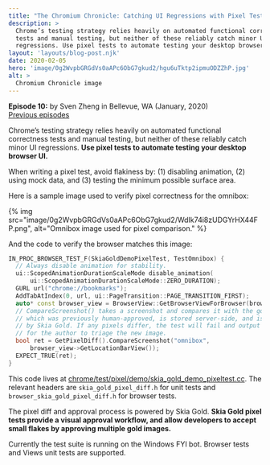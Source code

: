 ```yaml
---
title: "The Chromium Chronicle: Catching UI Regressions with Pixel Tests"
description: >
  Chrome’s testing strategy relies heavily on automated functional correctness
  tests and manual testing, but neither of these reliably catch minor UI
  regressions. Use pixel tests to automate testing your desktop browser UI.
layout: 'layouts/blog-post.njk'
date: 2020-02-05
hero: 'image/0g2WvpbGRGdVs0aAPc6ObG7gkud2/hgu6uTktp2ipmuODZZhP.jpg'
alt: >
  Chromium Chronicle image
---
```


**Episode 10:** by Sven Zheng in Bellevue, WA (January, 2020)<br>
[Previous episodes](/tags/chromium-chronicle)

Chrome’s testing strategy relies heavily on automated functional correctness
tests and manual testing, but neither of these reliably catch minor UI
regressions. **Use pixel tests to automate testing your desktop browser UI.**

When writing a pixel test, avoid flakiness by: (1) disabling animation,
(2) using mock data, and (3) testing the minimum possible surface area.

Here is a sample image used to verify pixel correctness for the omnibox:

{% img src="image/0g2WvpbGRGdVs0aAPc6ObG7gkud2/WdIk74i8zUDGYrHX44FP.png", alt="Omnibox image used for pixel comparison." %}

And the code to verify the browser matches this image:

```cpp
IN_PROC_BROWSER_TEST_F(SkiaGoldDemoPixelTest, TestOmnibox) {
  // Always disable animation for stability.
  ui::ScopedAnimationDurationScaleMode disable_animation(
      ui::ScopedAnimationDurationScaleMode::ZERO_DURATION);
  GURL url("chrome://bookmarks");
  AddTabAtIndex(0, url, ui::PageTransition::PAGE_TRANSITION_FIRST);
  auto* const browser_view = BrowserView::GetBrowserViewForBrowser(browser());
  // CompareScreenshot() takes a screenshot and compares it with the golden image,
  // which was previously human-approved, is stored server-side, and is managed
  // by Skia Gold. If any pixels differ, the test will fail and output a link
  // for the author to triage the new image.
  bool ret = GetPixelDiff().CompareScreenshot("omnibox",
      browser_view->GetLocationBarView());
  EXPECT_TRUE(ret);
}
```

This code lives at [chrome/test/pixel/demo/skia_gold_demo_pixeltest.cc][1].
The relevant headers are `skia_gold_pixel_diff.h` for unit tests and
`browser_skia_gold_pixel_diff.h` for browser tests.

The pixel diff and approval process is powered by Skia Gold. **Skia Gold pixel
tests provide a visual approval workflow, and allow developers to accept
small flakes by approving multiple gold images.**

Currently the test suite is running on the Windows FYI bot. Browser tests
and Views unit tests are supported.

[1]: https://chromium.googlesource.com/chromium/src.git/+/refs/heads/master/chrome/test/pixel/demo/
